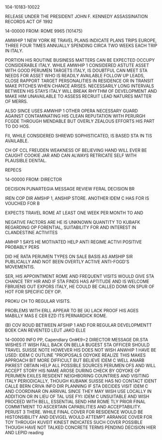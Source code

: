 104-10183-10022

RELEASE UNDER THE PRESIDENT JOHN F. KENNEDY ASSASSINATION RECORDS ACT OF 1992

14-00000
FROM: ROME 9965 (101475)

AMWHIP 1
NEW YORK RE TRAVEL PLANS INDICATE PLANS TRIPS EUROPE, THREE FOUR TIMES ANNUALLY SPENDING CIRCA TWO WEEKS EACH TRIP IN ITALY.

PORTION HIS ROUTINE BUSINESS MATTERS CAN BE EXPECTED OCCUPY CONSIDERABLE ITALY. WHILE AMWHIP 1 CONSIDERED ASTUTE ASSET WITH GOOD PERUMEN TARGETS ITALY, IS DOUBTFUL CAN MEET STA NEEDS FOR ASSET WHO IS READILY AVAILABLE FOLLOW UP LEADS, CLOSE RAPPORT TARGET PERSONALITIES IN RESIDENCE OR IN TRANSIT MAKE PITCHES WHEN CHANCE ARISES. NECESSARILY LONG INTERVALS BETWEEN HIS STAYS ITALY WILL BREAK RHYTHM OF DEVELOPMENT AND MAKE HIM UNAVAILABLE TO ASSESS RECRUIT LEAD NATURES MATTER OF MERRS.

ALSO SINCE USES AMWHIP 1 OTHER OPERA NECESSARY GUARD AGAINST CONTAMINATING HIS CLEAN REPUTATION WITH PERURGH FCGDE THROUGH MENDABLE BUT OVERLY ZEALOUS EFFORTS HIS PART TO DO HOS.

FII, WHILE CONSIDERED SHREWD SOPHISTICATED, IS BASED STA IN TIS AVAILABLE.

CH OF CCL FREUDEN WEAKNESS OF BELIEVING HAND WILL EVER BE CAUGHT COOKIE JAR AND CAN ALWAYS RETRICATE SELF WITH PLAUSIBLE DENTAL.

REPECS

14-00000
FROM: DIRECTOR

DECISION PUNARTEGIA
MESSAGE REVIEW FERAL DECISION BR

IREN COP DIR
AMSHP 1, ANSHIP STORE. ANOTHER
IDEM C HAS FOR IS VOUCHED FOR B

EXPECTS TRAVEL ROME AT LEAST ONE WEEK PER MONTH TO AND

NEGATIVE FACTORS ARE HE IS UNKNOWN QUANTITY TO KUBAFK REGARDING OP FORENTIAL, SUITABILITY FOR AND INTEREST IN CLANDESTINE ACTIVITES

AMHIP 1 SAYS HE MOTIVATED HELP ANTI REGIME ACTIVI
POSITIVE PROBABLY PERS

DID HE RATA PERUMEN TYPES ON SALE BASIS AS AMSHIP SIR PUBLICALLY AND NOT BEEN OVERTLY ACTIVE ANTI-FOGD'S MOVEMENTIS.

SER, HIS APPOINTMENT ROME AND FREQUENT VISITS WOULD GIVE STA CHANCE TRY HIR AND IF STA FINDS HAS APTITUDE AND IS WELCOME FBRUIENS OUT EXPORS ITALY, HE COULD BE CALLED DOMI ON SPUR OF HOT FOR SPECIFIC DEY OP.

PROKU CH TO REGULAR VISITS.

PROBLEMS WITH ERLL APPEAR TO BE (A) LACK PROOF HIS AGES MABILLY MAS E CER EZD ITS PERNARDICK ROME.

(B) COV ROUD BETWEEN AFSHIP 1 AND FOR REGULAR DEVELOPMENTT BOEK CAN REVENTED LEUT JAKO ELLE

14-00000
INFO
PP, Capendiary On¥€9=2
DIRECTOR
MESSAGE
DR.STA WISHES IT WISH FALL BACK ON BELLA BUGEST STA OFFICER SHOULD TRAVEL SUISSE NOTE HOWEVER HIS DOES NOT WISH ANWHIP 1 HAVE BE USED:
IDEM C OUTLINE "PROPOSALS
ODYOKE
REALIZE THIS MAKES APPROACH BIT MORE DIFFICULT BUT BELIEVE IDEM C WELL ANARB PIKREST OBTAIN HELP ALL POSSIBLE SOURCES PERUMEN OFS AND WILL ACCEPT STORY HIS NAME AROSE DURING CHECK BY ODYOKE OF PERUMEN EXILES RESIDENT NEIGHBORING COUNTRIES AND VISITING ITALY PERIODICALLY, THOUGH KUBANK SUISSE HAS NO CONTACT IDENT
CALLE BERN CRIVA INFO DIR PLANNING IF STA DECIDES VISIT IDEM C AND COORDINAR ON ARRIVAL SINCE THEY MAY WISH USE LOCALLY IN ADDITION OR IN LIEU OF TAL USE
FYI:
IDEM C UNSUITABLE AND WISH PROCEED WITH BELL, ESSENTIAL SEND HIM ROME TLY PRIOR FINAL COMMITMENT TO ASCERTAIN CAPABILITIES AND ACCEPTABILITY. PERUST 3 THERE. WHILE FINAL COVER FOR RESIDENCE WOULD BE HISTONSIBILITY AND DEVIGEL WOULD ATTEMPT ARRANGE COVER FOR TOY THROUGH KUVEIT
KINEST INDICATES SUCH COVER POSSIBLE THOUGH HAVE NOT TALKED CONCRETE TERMS PENDING DECISION HIER AND LEPID reading
